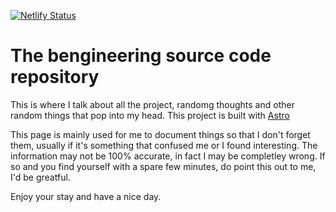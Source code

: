 [![Netlify Status](https://api.netlify.com/api/v1/badges/04cc2443-1b51-4718-9ecc-52e3e910cc40/deploy-status)](https://app.netlify.com/sites/wondrous-wisp-82948e/deploys)

# The bengineering source code repository
This is where I talk about all the project, randomg thoughts and other random things that pop into my head. This project is built with [Astro](https://astro.build/)

This page is mainly used for me to document things so that I don't forget them, usually if it's something that confused me or I found interesting. The information may not be 100% accurate, in fact I may be completley wrong. If so and you find yourself with a spare few minutes, do point this out to me, I'd be greatful.

Enjoy your stay and have a nice day.

